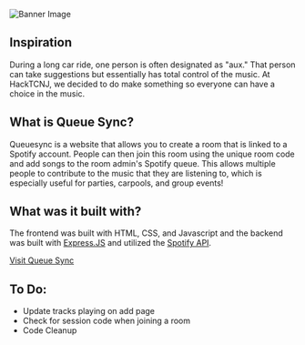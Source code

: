 ![Banner Image](https://i.imgur.com/sIhGSej.png)
<h2>Inspiration</h2>
During a long car ride, one person is often designated as "aux."  That person can take suggestions but essentially has total control of the music.  At HackTCNJ, we decided to do make something so everyone can have a choice in the music.
<h2>What is Queue Sync?</h2>
Queuesync is a website that allows you to create a room that is linked to a Spotify account.  People can then join this room using the unique room code and add songs to the room admin's Spotify queue.  This allows multiple people to contribute to the music that they are listening to, which is especially useful for parties, carpools, and group events!
<h2>What was it built with?</h2>
The frontend was built with HTML, CSS, and Javascript and the backend was built with <span><a href="https://expressjs.com/">Express.JS</a></span> and utilized the <span><a href="https://developer.spotify.com/documentation/web-api/">Spotify API</a></span>.
<p></p>
<a href="https://queuesync.tech/">Visit Queue Sync</a>
<p></p>
<h2>To Do:</h2>
<ul>
  <li>Update tracks playing on add page</li>
  <li>Check for session code when joining a room</li>
  <li>Code Cleanup</li>
</ul>
